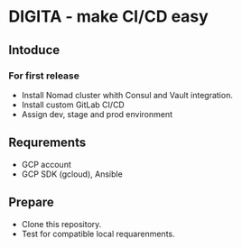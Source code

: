 # DIGITA - make CI/CD easy

## Intoduce

### For first release

 - Install Nomad cluster whith Consul and Vault integration.
 - Install custom GitLab CI/CD
 - Assign dev, stage and prod environment

## Requrements

 - GCP account
 - GCP SDK (gcloud), Ansible 

## Prepare

 - Clone this repository.
 - Test for compatible local requarenments.
